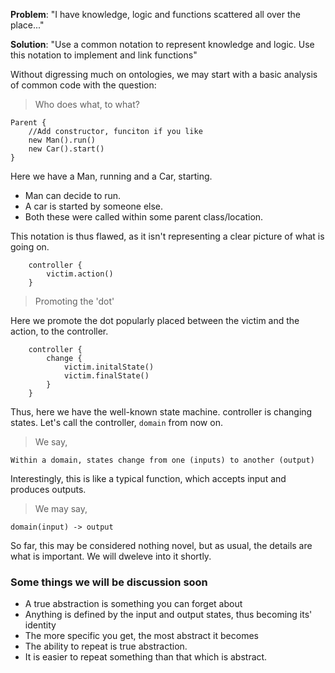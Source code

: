 **Problem**: "I have knowledge, logic and functions scattered all over the place..."

**Solution**: "Use a common notation to represent knowledge and logic. Use this notation to implement and link functions"

Without digressing much on ontologies, we may start with a basic analysis of common code with the question:

> Who does what, to what?

```
Parent {
    //Add constructor, funciton if you like
    new Man().run()
    new Car().start()
}
```
Here we have a Man, running and a Car, starting. 
- Man can decide to run. 
- A car is started by someone else.
- Both these were called within some parent class/location.

This notation is thus flawed, as it isn't representing a clear picture of what is going on.

```
    controller {
        victim.action()
    }
```

> Promoting the 'dot'

Here we promote the dot popularly placed between the victim and the action, to the controller.

```
    controller {
        change {
            victim.initalState()
            victim.finalState()
        }
    }
```

Thus, here we have the well-known state machine. controller is changing states. Let's call the controller, `domain` from now on.


> We say,

`Within a domain, states change from one (inputs) to another (output)`

Interestingly, this is like a typical function, which accepts input and produces outputs.

> We may say,

`domain(input) -> output`

So far, this may be considered nothing novel, but as usual, the details are what is important. We will dweleve into it shortly.


### Some things we will be discussion soon

- A true abstraction is something you can forget about
- Anything is defined by the input and output states, thus becoming its' identity
- The more specific you get, the most abstract it becomes
- The ability to repeat is true abstraction.
- It is easier to repeat something than that which is abstract.
